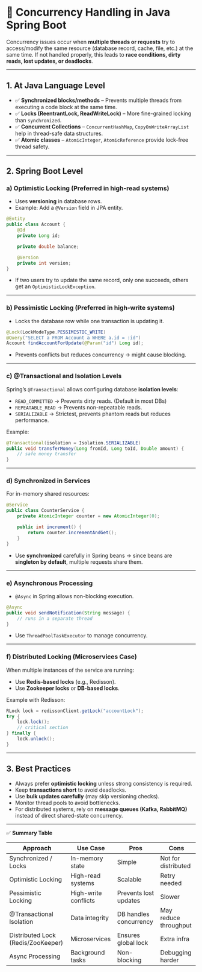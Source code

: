 # 📝 Concurrency Handling in Java Spring Boot

Concurrency issues occur when **multiple threads or requests** try to access/modify the same resource (database record, cache, file, etc.) at the same time.
If not handled properly, this leads to **race conditions, dirty reads, lost updates, or deadlocks**.

---

## 1. **At Java Language Level**

* ✅ **Synchronized blocks/methods** – Prevents multiple threads from executing a code block at the same time.
* ✅ **Locks (ReentrantLock, ReadWriteLock)** – More fine-grained locking than `synchronized`.
* ✅ **Concurrent Collections** – `ConcurrentHashMap`, `CopyOnWriteArrayList` help in thread-safe data structures.
* ✅ **Atomic classes** – `AtomicInteger`, `AtomicReference` provide lock-free thread safety.

---

## 2. **Spring Boot Level**

### a) **Optimistic Locking** (Preferred in high-read systems)

* Uses **versioning** in database rows.
* Example: Add a `@Version` field in JPA entity.

```java
@Entity
public class Account {
    @Id
    private Long id;

    private double balance;

    @Version
    private int version;
}
```

* If two users try to update the same record, only one succeeds, others get an `OptimisticLockException`.

---

### b) **Pessimistic Locking** (Preferred in high-write systems)

* Locks the database row while one transaction is updating it.

```java
@Lock(LockModeType.PESSIMISTIC_WRITE)
@Query("SELECT a FROM Account a WHERE a.id = :id")
Account findAccountForUpdate(@Param("id") Long id);
```

* Prevents conflicts but reduces concurrency → might cause blocking.

---

### c) **@Transactional and Isolation Levels**

Spring’s `@Transactional` allows configuring database **isolation levels**:

* `READ_COMMITTED` → Prevents dirty reads. (Default in most DBs)
* `REPEATABLE_READ` → Prevents non-repeatable reads.
* `SERIALIZABLE` → Strictest, prevents phantom reads but reduces performance.

Example:

```java
@Transactional(isolation = Isolation.SERIALIZABLE)
public void transferMoney(Long fromId, Long toId, Double amount) {
    // safe money transfer
}
```

---

### d) **Synchronized in Services**

For in-memory shared resources:

```java
@Service
public class CounterService {
    private AtomicInteger counter = new AtomicInteger(0);

    public int increment() {
        return counter.incrementAndGet();
    }
}
```

* Use **synchronized** carefully in Spring beans → since beans are **singleton by default**, multiple requests share them.

---

### e) **Asynchronous Processing**

* `@Async` in Spring allows non-blocking execution.

```java
@Async
public void sendNotification(String message) {
    // runs in a separate thread
}
```

* Use `ThreadPoolTaskExecutor` to manage concurrency.

---

### f) **Distributed Locking (Microservices Case)**

When multiple instances of the service are running:

* Use **Redis-based locks** (e.g., Redisson).
* Use **Zookeeper locks** or **DB-based locks**.

Example with Redisson:

```java
RLock lock = redissonClient.getLock("accountLock");
try {
    lock.lock();
    // critical section
} finally {
    lock.unlock();
}
```

---

## 3. **Best Practices**

* Always prefer **optimistic locking** unless strong consistency is required.
* Keep **transactions short** to avoid deadlocks.
* Use **bulk updates carefully** (may skip versioning checks).
* Monitor thread pools to avoid bottlenecks.
* For distributed systems, rely on **message queues (Kafka, RabbitMQ)** instead of direct shared-state concurrency.

---

✅ **Summary Table**

| Approach                           | Use Case             | Pros                   | Cons                  |
| ---------------------------------- | -------------------- | ---------------------- | --------------------- |
| Synchronized / Locks               | In-memory state      | Simple                 | Not for distributed   |
| Optimistic Locking                 | High-read systems    | Scalable               | Retry needed          |
| Pessimistic Locking                | High-write conflicts | Prevents lost updates  | Slower                |
| @Transactional Isolation           | Data integrity       | DB handles concurrency | May reduce throughput |
| Distributed Lock (Redis/ZooKeeper) | Microservices        | Ensures global lock    | Extra infra           |
| Async Processing                   | Background tasks     | Non-blocking           | Debugging harder      |
